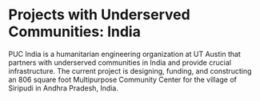 # Projects with Underserved Communities: India
PUC India is a humanitarian engineering organization at UT Austin that partners with underserved communities in India and provide crucial infrastructure. 
The current project is designing, funding, and constructing an 806 square foot Multipurpose Community Center for the village of Siripudi in Andhra Pradesh, India.
